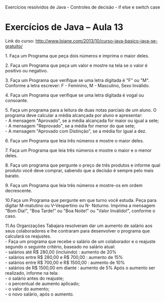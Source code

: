 Exercícios resolvidos de Java - Controles de decisão - if else e switch case

<h1>Exercícios	de	Java	–	Aula	13</h1>

 Link do curso: http://www.loiane.com/2013/10/curso-java-basico-java-se-gratuito/
 
 <p>1. Faça um Programa que peça dois números e imprima o maior deles. </p>
 <p>2. Faça um Programa que peça um valor e mostre na tela se o valor é positivo ou negativo.</p>
 <p>3. Faça um Programa que verifique se uma letra digitada é "F" ou "M". Conforme a letra escrever: F - Feminino, M - Masculino, Sexo Inválido.</p>
 <p>4. Faça um Programa que verifique se uma letra digitada é vogal ou consoante.</p>
 <p>5. Faça um programa para a leitura de duas notas parciais de um aluno. O programa deve calcular a média alcançada por aluno e apresentar: </br> - A mensagem "Aprovado", se a média alcançada for maior ou igual a sete; </br> - A mensagem "Reprovado", se a média for menor do que sete; </br> - A mensagem "Aprovado com Distinção", se a média for igual a dez.</p>
 <p>6. Faça um Programa que leia três números e mostre o maior deles. </p>
 <p>7. Faça um Programa que leia três números e mostre o maior e o menor deles.</p>
 <p>8. Faça um programa que pergunte o preço de três produtos e informe qual produto você deve comprar, sabendo que a decisão é sempre pelo mais barato.</p>
 <p>9. Faça um Programa que leia três números e mostre-os em ordem decrescente.</p>
 <p>10.Faça um Programa que pergunte em que turno você estuda. Peça para digitar M-matutino ou V-Vespertino ou N- Noturno. Imprima a mensagem "Bom Dia!", "Boa Tarde!" ou "Boa Noite!" ou "Valor Inválido!", conforme o caso.</p>
 <p>11.As Organizações Tabajara resolveram dar um aumento de salário aos seus colaboradores e lhe contraram para desenvolver o programa que calculará os reajustes.</br> - Faça um programa que recebe o salário de um colaborador e o reajuste segundo o seguinte critério, baseado no salário atual: </br> - salários até R$ 280,00 (incluindo) : aumento de 20% </br> - salários entre R$ 280,00 e R$ 700,00 : aumento de 15% </br> - salários entre R$ 700,00 e R$ 1500,00 : aumento de 10% </br> - salários de R$ 1500,00 em diante : aumento de 5% Após o aumento ser realizado, informe na tela:  </br> - o salário antes do reajuste; </br> - o percentual de aumento aplicado; </br> - o valor do aumento; </br> - o novo salário, após o aumento. </p>
 <p>
